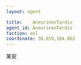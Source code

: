 ```yaml
---
layout: agent

title:    AneurinenTardis
agent_id: AneurinenTardis 
faction: enl
coordinate: 30.659,104.062
---
```


某安
